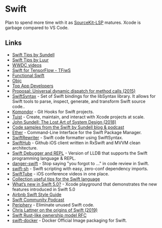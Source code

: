 # Swift

Plan to spend more time with it as [SourceKit-LSP](https://github.com/apple/sourcekit-lsp#readme) matures. Xcode is garbage compared to VS Code.

## Links

* [Swift Tips by Sundell](https://github.com/JohnSundell/SwiftTips)
* [Swift Tips by Luur](https://github.com/Luur/SwiftTips)
* [WWDC videos](https://developer.apple.com/videos/)
* [Swift for TensorFlow - TFiwS](https://www.youtube.com/watch?v=Yze693W4MaU&t=0s&index=14&list=PLQY2H8rRoyvxjVx3zfw4vA4cvlKogyLNN)
* [Functional Swift](https://www.objc.io/books/functional-swift/)
* [Objc](https://www.objc.io/)
* [Top App Developers](https://github.com/app-developers/top)
* [Proposal: Universal dynamic dispatch for method calls \(2015\)](https://lists.swift.org/pipermail/swift-evolution/Week-of-Mon-20151207/001948.html)
* [SwiftSyntax](https://github.com/apple/swift-syntax) - Set of Swift bindings for the libSyntax library. It allows for Swift tools to parse, inspect, generate, and transform Swift source code..
* [Komondor](https://github.com/orta/Komondor) - Git Hooks for Swift projects.
* [Tuist](https://github.com/tuist/tuist) - Create, maintain, and interact with Xcode projects at scale.
* [John Sundell: The Lost Art of System Design \(2018\)](https://www.youtube.com/watch?v=ujOc3a7Hav0)
* [Code samples from the Swift by Sundell blog & podcast](https://github.com/JohnSundell/SwiftBySundell)
* [Ether](https://github.com/Ether-CLI/Ether) - Command-Line Interface for the Swift Package Manager.
* [SwiftRewriter](https://github.com/inamiy/SwiftRewriter) - Swift code formatter using SwiftSyntax.
* [SwiftHub](https://github.com/khoren93/SwiftHub) - Github iOS client written in RxSwift and MVVM clean architecture.
* [Swift Debugger and REPL](https://github.com/apple/swift-lldb) - Version of LLDB that supports the Swift programming language & REPL.
* [danger-swift](https://github.com/danger/swift) - Stop saying "you forgot to …" in code review in Swift.
* [swift-sh](https://github.com/mxcl/swift-sh) - Swift scripting with easy, zero-conf dependency imports.
* [SwiftTube](https://github.com/ahmetws/swifttube) - iOS conference videos in one place.
* [Collection useful tips for the Swift language](https://github.com/vincent-pradeilles/swift-tips#readme)
* [What’s new in Swift 5.0?](https://github.com/twostraws/whats-new-in-swift-5-0) - Xcode playground that demonstrates the new features introduced in Swift 5.0
* [Airbnb Swift Style Guide](https://github.com/airbnb/swift#readme)
* [Swift Community Podcast](https://github.com/SwiftCommunityPodcast/podcast#readme)
* [Periphery](https://github.com/peripheryapp/periphery) - Eliminate unused Swift code.
* [Chris Lattner on the origins of Swift \(2019\)](https://oleb.net/2019/chris-lattner-swift-origins/)
* [Swift Rust-like ownership model RFC](https://github.com/apple/swift/blob/master/docs/OwnershipManifesto.md)
* [swift-docker](https://github.com/apple/swift-docker) - Docker Official Image packaging for Swift.

